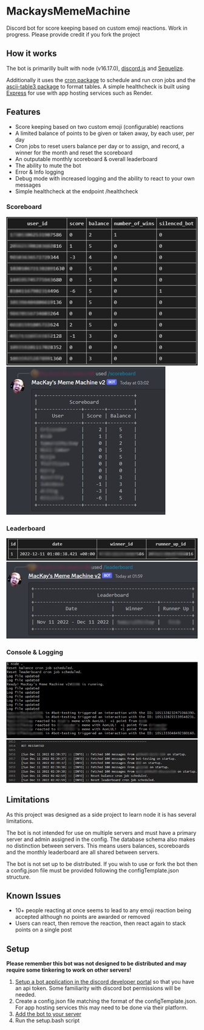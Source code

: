 # MackaysMemeMachine
Discord bot for score keeping based on custom emoji reactions. Work in progress. Please provide credit if you fork the project


## How it works

The bot is primarilly built with node (v16.17.0), [discord.js](https://discord.js.org/#/) and [Sequelize](https://sequelize.org).

Additionally it uses the [cron package](https://www.npmjs.com/package/cron) to schedule and run cron jobs and the [ascii-table3 package](https://www.npmjs.com/package/ascii-table3) to format tables. A simple healthcheck is built using [Express](https://www.npmjs.com/package/express) for use with app hosting services such as Render.


## Features

+ Score keeping based on two custom emoji (configurable) reactions
+ A limited balance of points to be given or taken away, by each user, per day
+ Cron jobs to reset users balance per day or to assign, and record, a winner for the month and reset the scoreboard
+ An outputable monthly scoreboard & overall leaderboard
+ The ability to mute the bot
+ Error & Info logging
+ Debug mode with increased logging and the ability to react to your own messages
+ Simple healthcheck at the endpoint /healthcheck

### Scoreboard
![](readmeImages/mmm-scoreboard-table.PNG)
![](readmeImages/mmm-scoreboard-table-output.PNG)

### Leaderboard
![](readmeImages/mmm-leaderboard-table.PNG)
![](readmeImages/mmm-leaderboard-table-output.PNG)

### Console & Logging
![](readmeImages/mmm-cli.PNG)
![](readmeImages/mmm-logs.PNG)

## Limitations

As this project was designed as a side project to learn node it is has several limitations. 

The bot is not intended for use on multiple servers and must have a primary server and admin assigned in the config. The database schema also makes no distinction between servers. This means users balances, scoreboards and the monthly leaderboard are all shared between servers. 

The bot is not set up to be distributed. If you wish to use or fork the bot then a config.json file must be provided following the configTemplate.json structure.

## Known Issues

+ 10+ people reacting at once seems to lead to any emoji reaction being accepted although no points are awarded or removed
+ Users can react, then remove the reaction, then react again to stack points on a single post

## Setup

**Please remember this bot was not designed to be distributed and may require some tinkering to work on other servers!**

1. [Setup a bot application in the discord developer portal](https://discordjs.guide/preparations/setting-up-a-bot-application.html#creating-your-bot) so that you have an api token. Some familiarity with discord bot permissions will be needed.
2. Create a config.json file matching the format of the configTemplate.json. For app hosting services this may need to be done via their platform.
3. [Add the bot to your server](https://discordjs.guide/preparations/adding-your-bot-to-servers.html#bot-invite-links)
4. Run the setup.bash script
